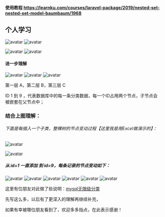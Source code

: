 #### 使用教程 https://learnku.com/courses/laravel-package/2019/nested-set-nested-set-model-baumbaum/1968

## 个人学习
![avatar](./images/1.png)
![avatar](./images/2.png)

![avatar](./images/3.png)
![avatar](./images/4.png)

#### 进一步理解
![avatar](./images/5.png)
![avatar](./images/6.png)
![avatar](./images/7.png)

第一层 A，第二层 B，第三层 C 

ID 1 到 9 ，代表数据库中的每一条分类数据，每一个ID占用两个节点，子节点会被嵌套在父节点中；

### 结合上图理解：
###### 下面是每插入一个子类，整棵树的节点变动过程【这里我是用Excel做演示的】：
![avatar](./images/8.png)

![avatar](./images/9.png)
##### 从 id=1 一直添加 到 id=9，每条记录的节点变动如下：
![avatar](./images/10-1.png)
![avatar](./images/10-5.png)
![avatar](./images/10-6.png)
![avatar](./images/10-7.png)
![avatar](./images/10-8.png)
![avatar](./images/10-9.png)



这里有位朋友对此做了些说明：[mysql无限级分类](https://www.cnblogs.com/badboys/p/9945296.html)

先写这么多，以后有了更深入的理解再继续补充，

如果有幸被哪位朋友看到了，欢迎多多指点，在此表示感谢！